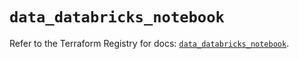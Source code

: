 # `data_databricks_notebook`

Refer to the Terraform Registry for docs: [`data_databricks_notebook`](https://registry.terraform.io/providers/databricks/databricks/1.37.1/docs/data-sources/notebook).
